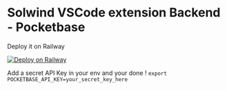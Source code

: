 # Solwind VSCode extension Backend - Pocketbase

Deploy it on Railway

[![Deploy on Railway](https://railway.app/button.svg)](https://railway.app/template/XfUmjI?referralCode=faraz)

Add a secret API Key in your env and your done !
`export POCKETBASE_API_KEY=your_secret_key_here`
